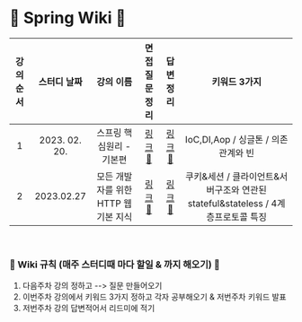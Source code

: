 <br>

# 🌱 Spring Wiki 🌱
 
| 강의 순서 |   스터디 날짜  | 강의 이름 | 면접 질문 정리 | 답변 정리 |키워드 3가지 |
| :---: | :----------: | :---------------: | :---: | :---: | :---: | 
| 1 | 2023. 02. 20. | 스프링 핵심원리 - 기본편 | [링크🔗](https://github.com/hellozo0/Spring_Wiki/issues/1)| [링크🔗](https://github.com/hellozo0/Spring_Wiki/tree/main/모든%20개발자를%20위한%20HTTP%20웹%20기본%20지식) | IoC,DI,Aop / 싱글톤 / 의존관계와 빈 |
|2|2023.02.27|모든 개발자를 위한 HTTP 웹 기본 지식|[링크🔗](https://github.com/hellozo0/Spring_Wiki/issues/2)|[링크🔗](https://github.com/hellozo0/Spring_Wiki/tree/main/모든%20개발자를%20위한%20HTTP%20웹%20기본%20지식)|쿠키&세션 / 클라이언트&서버구조와 연관된 stateful&stateless / 4계층프로토콜 특징|


<br>

### 🌱 Wiki 규칙 (매주 스터디때 마다 할일 & 까지 해오기) 🌱
1. 다음주차 강의 정하고 --> 질문 만들어오기
2. 이번주차 강의에서 키워드 3가지 정하고 각자 공부해오기 & 저번주차 키워드 발표
3. 저번주차 강의 답변적어서 리드미에 적기
